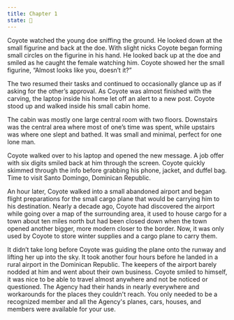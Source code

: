 ```yaml
---
title: Chapter 1
state: 🌿
---
```

Coyote watched the young doe sniffing the ground. He looked down at the small figurine and back at the doe. With slight nicks Coyote began forming small circles on the figurine in his hand. He looked back up at the doe and smiled as he caught the female watching him. Coyote showed her the small figurine, “Almost looks like you, doesn’t it?”

The two resumed their tasks and continued to occasionally glance up as if asking for the other’s approval. As Coyote was almost finished with the carving, the laptop inside his home let off an alert to a new post. Coyote stood up and walked inside his small cabin home.

The cabin was mostly one large central room with two floors. Downstairs was the central area where most of one’s time was spent, while upstairs was where one slept and bathed. It was small and minimal, perfect for one lone man.

Coyote walked over to his laptop and opened the new message. A job offer with six digits smiled back at him through the screen. Coyote quickly skimmed through the info before grabbing his phone, jacket, and duffel bag. Time to visit Santo Domingo, Dominican Republic.

An hour later, Coyote walked into a small abandoned airport and began flight preparations for the small cargo plane that would be carrying him to his destination. Nearly a decade ago, Coyote had discovered the airport while going over a map of the surrounding area, it used to house cargo for a town about ten miles north but had been closed down when the town opened another bigger, more modern closer to the border. Now, it was only used by Coyote to store winter supplies and a cargo plane to carry them.

It didn’t take long before Coyote was guiding the plane onto the runway and lifting her up into the sky. It took another four hours before he landed in a rural airport in the Dominican Republic. The keepers of the airport barely nodded at him and went about their own business. Coyote smiled to himself, it was nice to be able to travel almost anywhere and not be noticed or questioned. The Agency had their hands in nearly everywhere and workarounds for the places they couldn't reach. You only needed to be a recognized member and all the Agency's planes, cars, houses, and members were available for your use.
